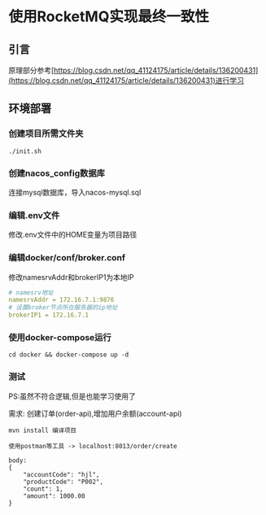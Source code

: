 # 使用RocketMQ实现最终一致性

## 引言

原理部分参考[https://blog.csdn.net/qq_41124175/article/details/136200431](https://blog.csdn.net/qq_41124175/article/details/136200431)进行学习

## 环境部署

### 创建项目所需文件夹

```shell
./init.sh
```

### 创建nacos_config数据库

连接mysql数据库，导入nacos-mysql.sql

### 编辑.env文件

修改.env文件中的HOME变量为项目路径

### 编辑docker/conf/broker.conf

修改namesrvAddr和brokerIP1为本地IP

```yml
# namesrv地址
namesrvAddr = 172.16.7.1:9876
# 设置broker节点所在服务器的ip地址 
brokerIP1 = 172.16.7.1
```

### 使用docker-compose运行

```shell
cd docker && docker-compose up -d
```

### 测试

PS:虽然不符合逻辑,但是也能学习使用了

需求: 创建订单(order-api),增加用户余额(account-api)

```shell
mvn install 编译项目

使用postman等工具 -> localhost:8013/order/create 

body:
{
    "accountCode": "hjl",
    "productCode": "P002",
    "count": 1,
    "amount": 1000.00
}
```
